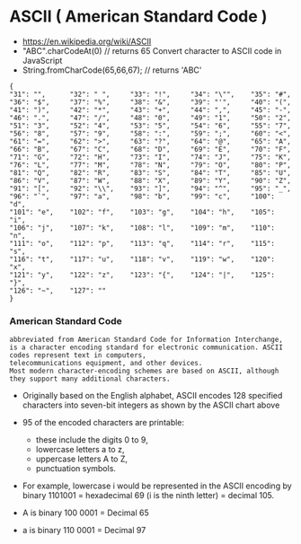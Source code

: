 # ASCII ( American Standard Code )
- https://en.wikipedia.org/wiki/ASCII
- "ABC".charCodeAt(0) // returns 65 Convert character to ASCII code in JavaScript
- String.fromCharCode(65,66,67); // returns 'ABC'
```
{
"31": "",      "32": " ",     "33": "!",     "34": "\"",    "35": "#",    
"36": "$",     "37": "%",     "38": "&",     "39": "'",     "40": "(",    
"41": ")",     "42": "*",     "43": "+",     "44": ",",     "45": "-",    
"46": ".",     "47": "/",     "48": "0",     "49": "1",     "50": "2",    
"51": "3",     "52": "4",     "53": "5",     "54": "6",     "55": "7",    
"56": "8",     "57": "9",     "58": ":",     "59": ";",     "60": "<",    
"61": "=",     "62": ">",     "63": "?",     "64": "@",     "65": "A",    
"66": "B",     "67": "C",     "68": "D",     "69": "E",     "70": "F",    
"71": "G",     "72": "H",     "73": "I",     "74": "J",     "75": "K",    
"76": "L",     "77": "M",     "78": "N",     "79": "O",     "80": "P",    
"81": "Q",     "82": "R",     "83": "S",     "84": "T",     "85": "U",    
"86": "V",     "87": "W",     "88": "X",     "89": "Y",     "90": "Z",    
"91": "[",     "92": "\\",    "93": "]",     "94": "^",     "95": "_",    
"96": "`",     "97": "a",     "98": "b",     "99": "c",     "100": "d",    
"101": "e",    "102": "f",    "103": "g",    "104": "h",    "105": "i",    
"106": "j",    "107": "k",    "108": "l",    "109": "m",    "110": "n",    
"111": "o",    "112": "p",    "113": "q",    "114": "r",    "115": "s",    
"116": "t",    "117": "u",    "118": "v",    "119": "w",    "120": "x",    
"121": "y",    "122": "z",    "123": "{",    "124": "|",    "125": "}",    
"126": "~",    "127": ""
}
```
### American Standard Code
```
abbreviated from American Standard Code for Information Interchange, 
is a character encoding standard for electronic communication. ASCII codes represent text in computers, 
telecommunications equipment, and other devices. 
Most modern character-encoding schemes are based on ASCII, although they support many additional characters.
```
- Originally based on the English alphabet, ASCII encodes 128 specified characters into seven-bit integers as shown by the ASCII chart above
- 95 of the encoded characters are printable: 
  - these include the digits 0 to 9, 
  - lowercase letters a to z, 
  - uppercase letters A to Z,
  - punctuation symbols.

- For example, lowercase i would be represented in the ASCII encoding by binary 1101001 = hexadecimal 69 (i is the ninth letter) = decimal 105.
- A is binary 100 0001 = Decimal 65
- a is binary 110 0001 = Decimal 97
